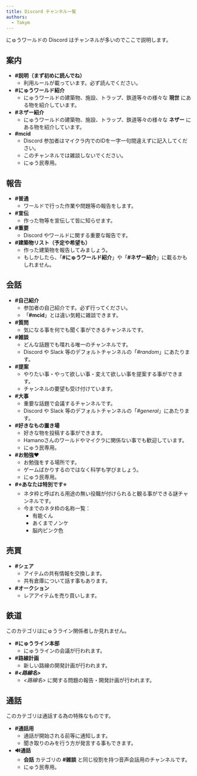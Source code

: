```yaml
---
title: Discord チャンネル一覧
authors:
  - Takym
---
```

にゅうワールドの Discord はチャンネルが多いのでここで説明します。

## 案内
* **#説明（まず初めに読んでね）**
	* 利用ルールが載っています。必ず読んでください。
* **#にゅうワールド紹介**
	* にゅうワールドの建築物、施設、トラップ、鉄道等々の様々な **現世** にある物を紹介しています。
* **#ネザー紹介**
	* にゅうワールドの建築物、施設、トラップ、鉄道等々の様々な **ネザー** にある物を紹介しています。
* **#mcid**
	* Discord 参加者はマイクラ内でのIDを一字一句間違えずに記入してください。
	* このチャンネルでは雑談しないでください。
	* にゅう民専用。

## 報告
* **#普通**
	* ワールドで行った作業や問題等の報告をします。
* **#宣伝**
	* 作った物等を宣伝して皆に知らせます。
* **#重要**
	* Discord やワールドに関する重要な報告です。
* **#建築物リスト（予定や希望も）**
	* 作った建築物を報告してみましょう。
	* もしかしたら、「**#にゅうワールド紹介**」や「**#ネザー紹介**」に載るかもしれません。

## 会話
* **#自己紹介**
	* 参加者の自己紹介です。必ず行ってください。
	* 「**#mcid**」とは違い気軽に雑談できます。
* **#質問**
	* 気になる事を何でも聞く事ができるチャンネルです。
* **#雑談**
	* どんな話題でも喋れる唯一のチャンネルです。
	* Discord や Slack 等のデフォルトチャンネルの「*#random*」にあたります。
* **#提案**
	* やりたい事・やって欲しい事・変えて欲しい事を提案する事ができます。
	* チャンネルの要望も受け付けています。
* **#大事**
	* 重要な話題で会議するチャンネルです。
	* Discord や Slack 等のデフォルトチャンネルの「*#general*」にあたります。
* **#好きなもの置き場**
	* 好きな物を投稿する事ができます。
	* Hamanoさんのワールドやマイクラに関係ない事でも歓迎しています。
	* にゅう民専用。
* **#お勉強❤**
	* お勉強をする場所です。
	* ゲームばかりするのではなく科学も学びましょう。
	* にゅう民専用。
* **#⭐あなたは特別です⭐**
	* ネタ枠と呼ばれる用途の無い役職が付けられると観る事ができる謎チャンネルです。
	* 今までのネタ枠の名称一覧：
		* 有能くん
		* あくまでノンケ
		* 脳内ピンク色

## 売買
* **#シェア**
	* アイテムの共有情報を交換します。
	* 共有倉庫について話す事もあります。
* **#オークション**
	* レアアイテムを売り買いします。

## 鉄道
このカテゴリはにゅうライン関係者しか見れません。
* **#にゅうライン本部**
	* にゅうラインの会議が行われます。
* **#路線計画**
	* 新しい路線の開発計画が行われます。
* **#*&lt;路線名&gt;***
	* *&lt;路線名&gt;* に関する問題の報告・開発計画が行われます。

## 通話
このカテゴリは通話する為の特殊なものです。
* **#通話用**
	* 通話が開始される前等に通知します。
	* 聞き取りのみを行う方が発言する事もできます。
* **🔊通話**
	* **会話** カテゴリの **#雑談** と同じ役割を持つ音声会話用のチャンネルです。
	* にゅう民専用。
